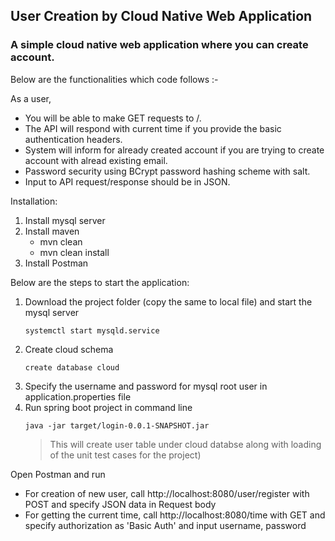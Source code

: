 
## User Creation by Cloud Native Web Application

### A simple cloud native web application where you can create account.

Below are the functionalities which code follows :-

As a user, 
- You will be able to make GET requests to /. 
- The API will respond with current time if you provide the basic authentication headers. 
- System will inform for already created account if you are trying to create account with alread existing email.
- Password security using BCrypt password hashing scheme with salt.
- Input to API request/response should be in JSON.

Installation:
1. Install mysql server
2. Install maven 
    - mvn clean 
    - mvn clean install
3. Install Postman

Below are the steps to start the application:

1. Download the project folder (copy the same to local file) and start the mysql server
	```
	systemctl start mysqld.service
	```
2. Create cloud schema
	```
	create database cloud
	```
3. Specify the username and password for mysql root user in application.properties file 
3. Run spring boot project in command line
	```
	java -jar target/login-0.0.1-SNAPSHOT.jar
	```
	> This will create user table under cloud databse along with loading of the unit test cases for the project)

Open Postman and run
- For creation of new user, call http://localhost:8080/user/register with POST and specify JSON data in Request body
- For getting the current time, call http://localhost:8080/time with GET and specify authorization as 'Basic Auth' and input username, password 
